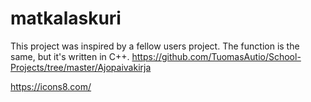 # matkalaskuri

This project was inspired by a fellow users project. The function is the same, but it's written in C++.
    https://github.com/TuomasAutio/School-Projects/tree/master/Ajopaivakirja

https://icons8.com/

